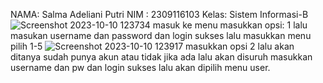 NAMA: Salma Adeliani Putri
NIM : 2309116103
Kelas: Sistem Informasi-B
![Screenshot 2023-10-10 123734](https://github.com/salmaadlnp/Postest2/assets/144986968/aaff57bd-53a2-4229-aa8d-ca8a19cb6435)
masuk ke menu masukkan opsi: 1 
lalu masukan username dan password dan login sukses lalu masukkan menu pilih 1-5
![Screenshot 2023-10-10 123917](https://github.com/salmaadlnp/Postest2/assets/144986968/ac251793-fae6-4d19-8dc3-fc6e38ff5977)
masukkan opsi 2 lalu akan ditanya sudah punya akun atau tidak jika ada lalu akan disuruh masukkan username dan pw
dan login sukses lalu akan dipilih menu user.
